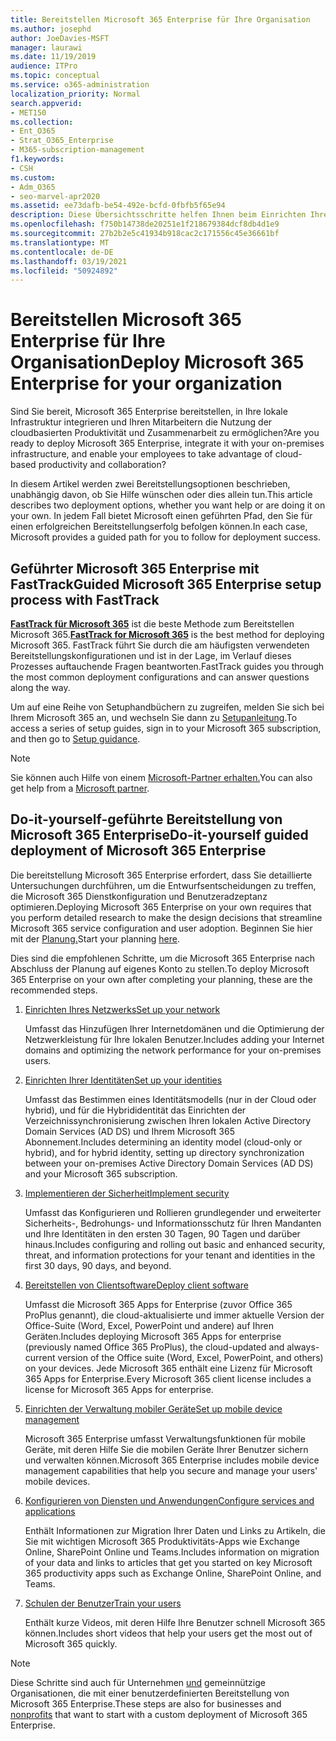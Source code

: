 ```yaml
---
title: Bereitstellen Microsoft 365 Enterprise für Ihre Organisation
ms.author: josephd
author: JoeDavies-MSFT
manager: laurawi
ms.date: 11/19/2019
audience: ITPro
ms.topic: conceptual
ms.service: o365-administration
localization_priority: Normal
search.appverid:
- MET150
ms.collection:
- Ent_O365
- Strat_O365_Enterprise
- M365-subscription-management
f1.keywords:
- CSH
ms.custom:
- Adm_O365
- seo-marvel-apr2020
ms.assetid: ee73dafb-be54-492e-bcfd-0fbfb5f65e94
description: Diese Übersichtsschritte helfen Ihnen beim Einrichten Ihres Netzwerks, beim Erstellen Ihrer Identitäten, beim Bereitstellen Microsoft 365 Apps und beim Migrieren Ihrer Daten.
ms.openlocfilehash: f750b14738de20251e1f218679384dcf8db4d1e9
ms.sourcegitcommit: 27b2b2e5c41934b918cac2c171556c45e36661bf
ms.translationtype: MT
ms.contentlocale: de-DE
ms.lasthandoff: 03/19/2021
ms.locfileid: "50924892"
---
```

# <a name="deploy-microsoft-365-enterprise-for-your-organization"></a><span data-ttu-id="e6e8e-103">Bereitstellen Microsoft 365 Enterprise für Ihre Organisation</span><span class="sxs-lookup"><span data-stu-id="e6e8e-103">Deploy Microsoft 365 Enterprise for your organization</span></span>

<span data-ttu-id="e6e8e-104">Sind Sie bereit, Microsoft 365 Enterprise bereitstellen, in Ihre lokale Infrastruktur integrieren und Ihren Mitarbeitern die Nutzung der cloudbasierten Produktivität und Zusammenarbeit zu ermöglichen?</span><span class="sxs-lookup"><span data-stu-id="e6e8e-104">Are you ready to deploy Microsoft 365 Enterprise, integrate it with your on-premises infrastructure, and enable your employees to take advantage of cloud-based productivity and collaboration?</span></span>

<span data-ttu-id="e6e8e-105">In diesem Artikel werden zwei Bereitstellungsoptionen beschrieben, unabhängig davon, ob Sie Hilfe wünschen oder dies allein tun.</span><span class="sxs-lookup"><span data-stu-id="e6e8e-105">This article describes two deployment options, whether you want help or are doing it on your own.</span></span> <span data-ttu-id="e6e8e-106">In jedem Fall bietet Microsoft einen geführten Pfad, den Sie für einen erfolgreichen Bereitstellungserfolg befolgen können.</span><span class="sxs-lookup"><span data-stu-id="e6e8e-106">In each case, Microsoft provides a guided path for you to follow for deployment success.</span></span>

## <a name="guided-microsoft-365-enterprise-setup-process-with-fasttrack"></a><span data-ttu-id="e6e8e-107">Geführter Microsoft 365 Enterprise mit FastTrack</span><span class="sxs-lookup"><span data-stu-id="e6e8e-107">Guided Microsoft 365 Enterprise setup process with FastTrack</span></span>

<span data-ttu-id="e6e8e-108">**[FastTrack für Microsoft 365](https://www.microsoft.com/fasttrack/microsoft-365)** ist die beste Methode zum Bereitstellen Microsoft 365.</span><span class="sxs-lookup"><span data-stu-id="e6e8e-108">**[FastTrack for Microsoft 365](https://www.microsoft.com/fasttrack/microsoft-365)** is the best method for deploying Microsoft 365.</span></span> <span data-ttu-id="e6e8e-109">FastTrack führt Sie durch die am häufigsten verwendeten Bereitstellungskonfigurationen und ist in der Lage, im Verlauf dieses Prozesses auftauchende Fragen beantworten.</span><span class="sxs-lookup"><span data-stu-id="e6e8e-109">FastTrack guides you through the most common deployment configurations and can answer questions along the way.</span></span> 

<span data-ttu-id="e6e8e-110">Um auf eine Reihe von Setuphandbüchern zu zugreifen, melden Sie sich bei Ihrem Microsoft 365 an, und wechseln Sie dann zu [Setupanleitung](https://aka.ms/o365fasttrack).</span><span class="sxs-lookup"><span data-stu-id="e6e8e-110">To access a series of setup guides, sign in to your Microsoft 365 subscription, and then go to [Setup guidance](https://aka.ms/o365fasttrack).</span></span>

>[!Note]
><span data-ttu-id="e6e8e-111">Sie können auch Hilfe von einem [Microsoft-Partner erhalten.](https://www.microsoft.com/solution-providers/home)</span><span class="sxs-lookup"><span data-stu-id="e6e8e-111">You can also get help from a [Microsoft partner](https://www.microsoft.com/solution-providers/home).</span></span>
>

## <a name="do-it-yourself-guided-deployment-of-microsoft-365-enterprise"></a><span data-ttu-id="e6e8e-112">Do-it-yourself-geführte Bereitstellung von Microsoft 365 Enterprise</span><span class="sxs-lookup"><span data-stu-id="e6e8e-112">Do-it-yourself guided deployment of Microsoft 365 Enterprise</span></span>

<span data-ttu-id="e6e8e-113">Die bereitstellung Microsoft 365 Enterprise erfordert, dass Sie detaillierte Untersuchungen durchführen, um die Entwurfsentscheidungen zu treffen, die Microsoft 365 Dienstkonfiguration und Benutzeradzeptanz optimieren.</span><span class="sxs-lookup"><span data-stu-id="e6e8e-113">Deploying Microsoft 365 Enterprise on your own requires that you perform detailed research to make the design decisions that streamline Microsoft 365 service configuration and user adoption.</span></span> <span data-ttu-id="e6e8e-114">Beginnen Sie hier mit der [Planung.](get-your-organization-ready-for-office-365.md)</span><span class="sxs-lookup"><span data-stu-id="e6e8e-114">Start your planning [here](get-your-organization-ready-for-office-365.md).</span></span>

<span data-ttu-id="e6e8e-115">Dies sind die empfohlenen Schritte, um die Microsoft 365 Enterprise nach Abschluss der Planung auf eigenes Konto zu stellen.</span><span class="sxs-lookup"><span data-stu-id="e6e8e-115">To deploy Microsoft 365 Enterprise on your own after completing your planning, these are the recommended steps.</span></span>

1. [<span data-ttu-id="e6e8e-116">Einrichten Ihres Netzwerks</span><span class="sxs-lookup"><span data-stu-id="e6e8e-116">Set up your network</span></span>](set-up-network-for-microsoft-365.md)

   <span data-ttu-id="e6e8e-117">Umfasst das Hinzufügen Ihrer Internetdomänen und die Optimierung der Netzwerkleistung für Ihre lokalen Benutzer.</span><span class="sxs-lookup"><span data-stu-id="e6e8e-117">Includes adding your Internet domains and optimizing the network performance for your on-premises users.</span></span>
 
2. [<span data-ttu-id="e6e8e-118">Einrichten Ihrer Identitäten</span><span class="sxs-lookup"><span data-stu-id="e6e8e-118">Set up your identities</span></span>](protect-your-global-administrator-accounts.md)

   <span data-ttu-id="e6e8e-119">Umfasst das Bestimmen eines Identitätsmodells (nur in der Cloud oder hybrid), und für die Hybrididentität das Einrichten der Verzeichnissynchronisierung zwischen Ihren lokalen Active Directory Domain Services (AD DS) und Ihrem Microsoft 365 Abonnement.</span><span class="sxs-lookup"><span data-stu-id="e6e8e-119">Includes determining an identity model (cloud-only or hybrid), and for hybrid identity, setting up directory synchronization between your on-premises Active Directory Domain Services (AD DS) and your Microsoft 365 subscription.</span></span>

3. [<span data-ttu-id="e6e8e-120">Implementieren der Sicherheit</span><span class="sxs-lookup"><span data-stu-id="e6e8e-120">Implement security</span></span>](/office365/securitycompliance/security-roadmap)

   <span data-ttu-id="e6e8e-121">Umfasst das Konfigurieren und Rollieren grundlegender und erweiterter Sicherheits-, Bedrohungs- und Informationsschutz für Ihren Mandanten und Ihre Identitäten in den ersten 30 Tagen, 90 Tagen und darüber hinaus.</span><span class="sxs-lookup"><span data-stu-id="e6e8e-121">Includes configuring and rolling out basic and enhanced security, threat, and information protections for your tenant and identities in the first 30 days, 90 days, and beyond.</span></span>
 
4. [<span data-ttu-id="e6e8e-122">Bereitstellen von Clientsoftware</span><span class="sxs-lookup"><span data-stu-id="e6e8e-122">Deploy client software</span></span>](/DeployOffice/deployment-guide-microsoft-365-apps)

   <span data-ttu-id="e6e8e-123">Umfasst die Microsoft 365 Apps for Enterprise (zuvor Office 365 ProPlus genannt), die cloud-aktualisierte und immer aktuelle Version der Office-Suite (Word, Excel, PowerPoint und andere) auf Ihren Geräten.</span><span class="sxs-lookup"><span data-stu-id="e6e8e-123">Includes deploying Microsoft 365 Apps for enterprise (previously named Office 365 ProPlus), the cloud-updated and always-current version of the Office suite (Word, Excel, PowerPoint, and others) on your devices.</span></span> <span data-ttu-id="e6e8e-124">Jede Microsoft 365 enthält eine Lizenz für Microsoft 365 Apps for Enterprise.</span><span class="sxs-lookup"><span data-stu-id="e6e8e-124">Every Microsoft 365 client license includes a license for Microsoft 365 Apps for enterprise.</span></span>
 
5. [<span data-ttu-id="e6e8e-125">Einrichten der Verwaltung mobiler Geräte</span><span class="sxs-lookup"><span data-stu-id="e6e8e-125">Set up mobile device management</span></span>](https://support.office.com/article/set-up-mobile-device-management-mdm-in-office-365-dd892318-bc44-4eb1-af00-9db5430be3cd)

   <span data-ttu-id="e6e8e-126">Microsoft 365 Enterprise umfasst Verwaltungsfunktionen für mobile Geräte, mit deren Hilfe Sie die mobilen Geräte Ihrer Benutzer sichern und verwalten können.</span><span class="sxs-lookup"><span data-stu-id="e6e8e-126">Microsoft 365 Enterprise includes mobile device management capabilities that help you secure and manage your users' mobile devices.</span></span>
 
6. [<span data-ttu-id="e6e8e-127">Konfigurieren von Diensten und Anwendungen</span><span class="sxs-lookup"><span data-stu-id="e6e8e-127">Configure services and applications</span></span>](configure-services-and-applications.md)

   <span data-ttu-id="e6e8e-128">Enthält Informationen zur Migration Ihrer Daten und Links zu Artikeln, die Sie mit wichtigen Microsoft 365 Produktivitäts-Apps wie Exchange Online, SharePoint Online und Teams.</span><span class="sxs-lookup"><span data-stu-id="e6e8e-128">Includes information on migration of your data and links to articles that get you started on key Microsoft 365 productivity apps such as Exchange Online, SharePoint Online, and Teams.</span></span>
 
7. [<span data-ttu-id="e6e8e-129">Schulen der Benutzer</span><span class="sxs-lookup"><span data-stu-id="e6e8e-129">Train your users</span></span>](/office365/admin/admin-overview/get-started-with-office-365#training-resources-for-your-users)

   <span data-ttu-id="e6e8e-130">Enthält kurze Videos, mit deren Hilfe Ihre Benutzer schnell Microsoft 365 können.</span><span class="sxs-lookup"><span data-stu-id="e6e8e-130">Includes short videos that help your users get the most out of Microsoft 365 quickly.</span></span>
 

>[!Note]
><span data-ttu-id="e6e8e-131">Diese Schritte sind auch für Unternehmen [und](https://go.microsoft.com/fwlink/?LinkId=627221) gemeinnützige Organisationen, die mit einer benutzerdefinierten Bereitstellung von Microsoft 365 Enterprise.</span><span class="sxs-lookup"><span data-stu-id="e6e8e-131">These steps are also for businesses and [nonprofits](https://go.microsoft.com/fwlink/?LinkId=627221) that want to start with a custom deployment of Microsoft 365 Enterprise.</span></span> 
>